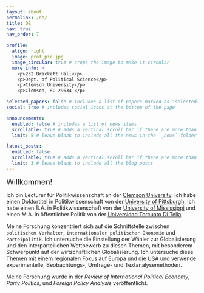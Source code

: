 ```yaml
---
layout: about
permalink: /de/
title: DE
nav: true
nav_order: 7 

profile:
  align: right
  image: prof_pic.jpg
  image_circular: true # crops the image to make it circular
  more_info: >
    <p>232 Brackett Hall</p>
    <p>Dept. of Political Science</p>
    <p>Clemson University</p>
    <p>Clemson, SC 29634 </p>

selected_papers: false # includes a list of papers marked as "selected={true}"
social: true # includes social icons at the bottom of the page

announcements:
  enabled: false # includes a list of news items
  scrollable: true # adds a vertical scroll bar if there are more than 3 news items
  limit: 5 # leave blank to include all the news in the `_news` folder

latest_posts:
  enabled: false
  scrollable: true # adds a vertical scroll bar if there are more than 3 new posts items
  limit: 3 # leave blank to include all the blog posts
---
```


<span style="font-size:20px;">Willkommen!</span>

Ich bin Lecturer für Politikwissenschaft an der <a href='https://www.clemson.edu/cbshs/departments/political-science/'>Clemson University</a>. Ich habe einen Doktortitel in Politikwissenschaft von der <a href='https://www.polisci.pitt.edu/'>University of Pittsburgh</a>. Ich habe einen B.A. in Politikwissenschaft von der <a href='https://olemiss.edu/'>University of Mississippi</a> und einen M.A. in öffentlicher Politik von der <a href='https://www.utdt.edu/'>Universidad Torcuato Di Tella</a>.    

Meine Forschung konzentriert sich auf die Schnittstelle zwischen `politischem Verhalten`, `internationaler politischer Ökonomie` und `Parteipolitik`. Ich untersuche die Einstellung der Wähler zur Globalisierung und den interparteilichen Wettbewerb zu diesen Themen, mit besonderem Schwerpunkt auf der wirtschaftlichen Globalisierung. Ich untersuche diese Themen mit einem regionalen Fokus auf Europa und die USA und verwende experimentelle, Beobachtungs-, Umfrage- und Textanalysemethoden.

Meine Forschung wurde in der *Review of International Political Economy*, *Party Politics*, und *Foreign Policy Analysis* veröffentlicht. 

